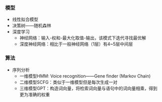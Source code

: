 ### 模型
- 线性拟合模型
- 决策树——随机森林
- 深度学习
  - 神经网络：输入-权和-最大化取值-输出，该模式下迭代寻找最优解
  - 深度神经网络：相比于一般神经网络（1层）有4~5层中间层
### 算法
- 序列分析
  - 一维模型HMM: Voice recognition——Gene finder (Markov Chain)
  - 二维模型SCFG：类似于一维模型但是每次生成一对
  - 三维模型GPT：构造词向量，将检索词向量与语句中的词向量相乘，得到更为准确的权重
